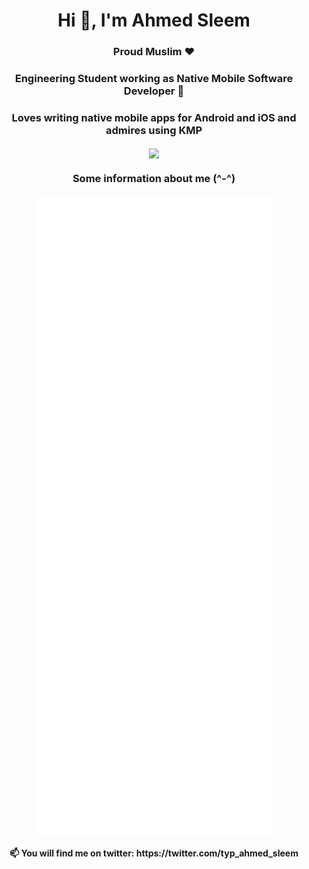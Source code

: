 <h1 align="center">Hi 👋, I'm Ahmed Sleem</h1>
<h3 align="center">Proud Muslim ❤️</h3>

<h3 align="center">Engineering Student working as Native Mobile Software Developer 🌱</h3>
<h3 align="center"> Loves writing native mobile apps for Android and iOS and admires using KMP</h3>

<!--<p align="center">&nbsp;<img align="center" src="https://github-readme-stats.vercel.app/api?username=typ-ahmedsleem&show_icons=true&locale=en" alt="typ-ahmedsleem" /></p> -->
<p align="center"><img align="center" src="https://github-readme-streak-stats.herokuapp.com?user=typ-AhmedSleem&theme=radical&date_format=j%20M%5B%20Y%5D&mode=weekly&card_width=500)](https://git.io/streak-stats"/></p>

<h3 align="center">Some information about me (^-^) </h3>
<p align="center"> <img align="center" src="https://github.com/typ-AhmedSleem/typ-AhmedSleem/blob/main/github-metrics.svg" /> </p>

<!---
typ-AhmedSleem/typ-AhmedSleem is a ✨ special ✨ repository because its `README.md` (this file) appears on your GitHub profile.
You can click the Preview link to take a look at your changes.
--->

<h4 align="center">📫 You will find me on twitter: https://twitter.com/typ_ahmed_sleem</h4>
